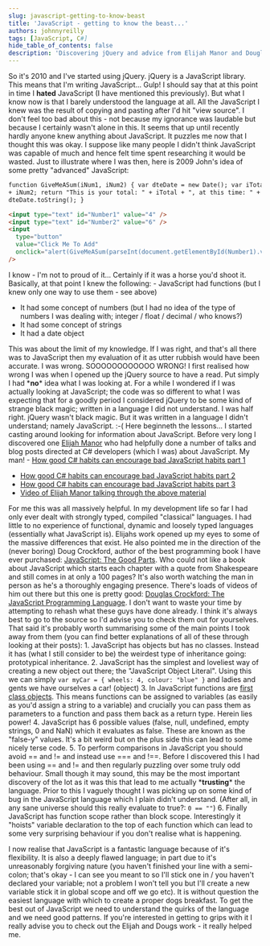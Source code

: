 ```yaml
---
slug: javascript-getting-to-know-beast
title: 'JavaScript - getting to know the beast...'
authors: johnnyreilly
tags: [JavaScript, C#]
hide_table_of_contents: false
description: 'Discovering jQuery and advice from Elijah Manor and Douglas Crockford changes Johns initial dislike of JavaScripts quirks.'
---
```


So it's 2010 and I've started using jQuery. jQuery is a JavaScript library. This means that I'm writing JavaScript... Gulp! I should say that at this point in time I **hated** JavaScript (I have mentioned this previously). But what I know now is that I barely understood the language at all. All the JavaScript I knew was the result of copying and pasting after I'd hit "view source". I don't feel too bad about this - not because my ignorance was laudable but because I certainly wasn't alone in this. It seems that up until recently hardly anyone knew anything about JavaScript. It puzzles me now that I thought this was okay. I suppose like many people I didn't think JavaScript was capable of much and hence felt time spent researching it would be wasted. Just to illustrate where I was then, here is 2009 John's idea of some pretty "advanced" JavaScript:

<!--truncate-->

```html
function GiveMeASum(iNum1, iNum2) { var dteDate = new Date(); var iTotal = iNum1
+ iNum2; return "This is your total: " + iTotal + ", at this time: " +
dteDate.toString(); }

<input type="text" id="Number1" value="4" />
<input type="text" id="Number2" value="6" />
<input
  type="button"
  value="Click Me To Add"
  onclick="alert(GiveMeASum(parseInt(document.getElementById(Number1).value, 10), parseInt(document.getElementById(Number2).value, 10)))"
/>
```

I know - I'm not to proud of it... Certainly if it was a horse you'd shoot it. Basically, at that point I knew the following: - JavaScript had functions (but I knew only one way to use them - see above)

- It had some concept of numbers (but I had no idea of the type of numbers I was dealing with; integer / float / decimal / who knows?)
- It had some concept of strings
- It had a date object

This was about the limit of my knowledge. If I was right, and that's all there was to JavaScript then my evaluation of it as utter rubbish would have been accurate. I was wrong. SOOOOOOOOOOOO WRONG! I first realised how wrong I was when I opened up the jQuery source to have a read. Put simply I had \***no**\* idea what I was looking at. For a while I wondered if I was actually looking at JavaScript; the code was so different to what I was expecting that for a goodly period I considered jQuery to be some kind of strange black magic; written in a language I did not understand. I was half right. jQuery wasn't black magic. But it was written in a language I didn't understand; namely JavaScript. :-( Here beginneth the lessons... I started casting around looking for information about JavaScript. Before very long I discovered one [Elijah Manor](http://www.elijahmanor.com/) who had helpfully done a number of talks and blog posts directed at C# developers (which I was) about JavaScript. My man! - [How good C# habits can encourage bad JavaScript habits part 1](http://enterprisejquery.com/2010/10/how-good-c-habits-can-encourage-bad-javascript-habits-part-1/)

- [How good C# habits can encourage bad JavaScript habits part 2](http://enterprisejquery.com/2010/10/how-good-c-habits-can-encourage-bad-javascript-habits-part-2/)
- [How good C# habits can encourage bad JavaScript habits part 3](http://enterprisejquery.com/2010/10/how-good-c-habits-can-encourage-bad-javascript-habits-part-3/)
- [Video of Elijah Manor talking through the above material](https://blogs.msdn.com/b/ukmsdn/archive/2011/06/10/javascript-for-the-c-developer.aspx)

For me this was all massively helpful. In my development life so far I had only ever dealt with strongly typed, compiled "classical" languages. I had little to no experience of functional, dynamic and loosely typed languages (essentially what JavaScript is). Elijahs work opened up my eyes to some of the massive differences that exist. He also pointed me in the direction of the (never boring) Doug Crockford, author of the best programming book I have ever purchased: [JavaScript: The Good Parts](http://www.amazon.co.uk/JavaScript-Good-Parts-Douglas-Crockford/dp/0596517742). Who could not like a book about JavaScript which starts each chapter with a quote from Shakespeare and still comes in at only a 100 pages? It's also worth watching the man in person as he's a thoroughly engaging presence. There's loads of videos of him out there but this one is pretty good: [Douglas Crockford: The JavaScript Programming Language](http://www.youtube.com/watch?v=v2ifWcnQs6M). I don't want to waste your time by attempting to rehash what these guys have done already. I think it's always best to go to the source so I'd advise you to check them out for yourselves. That said it's probably worth summarising some of the main points I took away from them (you can find better explanations of all of these through looking at their posts): 1. JavaScript has objects but has no classes. Instead it has (what I still consider to be) the weirdest type of inheritance going: prototypical inheritance. 2. JavaScript has the simplest and loveliest way of creating a new object out there; the "JavaScript Object Literal". Using this we can simply `var myCar = { wheels: 4, colour: "blue" }` and ladies and gents we have ourselves a car! (object) 3. In JavaScript functions are [first class objects](http://en.wikipedia.org/wiki/First-class_function). This means functions can be assigned to variables (as easily as you'd assign a string to a variable) and crucially you can pass them as parameters to a function and pass them back as a return type. Herein lies power! 4. JavaScript has 6 possible values (false, null, undefined, empty strings, 0 and NaN) which it evaluates as false. These are known as the "false-y" values. It's a bit weird but on the plus side this can lead to some nicely terse code. 5. To perform comparisons in JavaScript you should avoid == and != and instead use === and !==. Before I discovered this I had been using == and != and then regularly puzzling over some truly odd behaviour. Small though it may sound, this may be the most important discovery of the lot as it was this that lead to me actually \***trusting**\* the language. Prior to this I vaguely thought I was picking up on some kind of bug in the JavaScript language which I plain didn't understand. (After all, in any sane universe should this really evaluate to true?: `0 == ""`) 6. Finally JavaScript has function scope rather than block scope. Interestingly it "hoists" variable declaration to the top of each function which can lead to some very surprising behaviour if you don't realise what is happening.

I now realise that JavaScript is a fantastic language because of it's flexibility. It is also a deeply flawed language; in part due to it's unreasonably forgiving nature (you haven't finished your line with a semi-colon; that's okay - I can see you meant to so I'll stick one in / you haven't declared your variable; not a problem I won't tell you but I'll create a new variable stick it in global scope and off we go etc). It is without question the easiest language with which to create a proper dogs breakfast. To get the best out of JavaScript we need to understand the quirks of the language and we need good patterns. If you're interested in getting to grips with it I really advise you to check out the Elijah and Dougs work - it really helped me.
